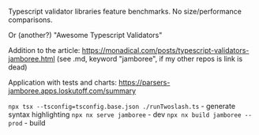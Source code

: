 Typescript validator libraries feature benchmarks.
No size/performance comparisons.

Or (another?) "Awesome Typescript Validators"

Addition to the article: https://monadical.com/posts/typescript-validators-jamboree.html (see .md, keyword "jamboree", if my other repos is link is dead)

Application with tests and charts: https://parsers-jamboree.apps.loskutoff.com/summary

`npx tsx --tsconfig=tsconfig.base.json ./runTwoslash.ts` - generate syntax highlighting
`npx nx serve jamboree` - dev
`npx nx build jamboree --prod` - build
